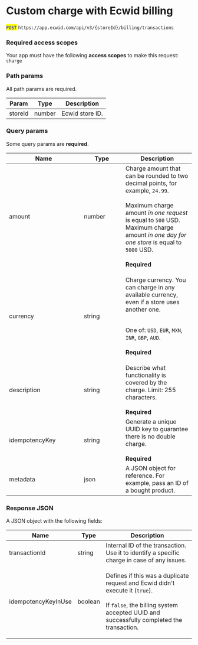 # Custom charge with Ecwid billing

<mark style="color:blue;">`POST`</mark> `https://app.ecwid.com/api/v3/{storeId}/billing/transactions`&#x20;

### Required access scopes

Your app must have the following **access scopes** to make this request: `charge`&#x20;

### Path params

All path params are required.

| Param   | Type   | Description     |
| ------- | ------ | --------------- |
| storeId | number | Ecwid store ID. |

### Query params

Some query params are **required**.

<table data-full-width="false"><thead><tr><th width="187">Name</th><th width="97">Type</th><th>Description</th></tr></thead><tbody><tr><td>amount</td><td>number</td><td>Charge amount that can be rounded to two decimal points, for example, <code>24.99</code>.<br><br>Maximum charge amount <em>in one request</em> is equal to <code>500</code> USD.<br>Maximum charge amount <em>in one day for one store</em> is equal to <code>5000</code> USD.<br><br><strong>Required</strong></td></tr><tr><td>currency</td><td>string</td><td><p>Charge currency. You can charge in any available currency, even if a store uses another one.</p><p><br>One of: <code>USD</code>, <code>EUR</code>, <code>MXN</code>, <code>INR</code>, <code>GBP</code>, <code>AUD</code>. <br><br><strong>Required</strong></p></td></tr><tr><td>description</td><td>string</td><td>Describe what functionality is covered by the charge. Limit: 255 characters.<br><br><strong>Required</strong></td></tr><tr><td>idempotencyKey</td><td>string</td><td>Generate a unique UUID key to guarantee there is no double charge.<br><br><strong>Required</strong></td></tr><tr><td>metadata</td><td>json</td><td>A JSON object for reference. For example, pass an ID of a bought product.</td></tr></tbody></table>

### Response JSON

A JSON object with the following fields:

| Name                | Type    | Description                                                                                                                                                                                                 |
| ------------------- | ------- | ----------------------------------------------------------------------------------------------------------------------------------------------------------------------------------------------------------- |
| transactionId       | string  | Internal ID of the transaction. Use it to identify a specific charge in case of any issues.                                                                                                                 |
| idempotencyKeyInUse | boolean | <p>Defines if this was a duplicate request and Ecwid didn't execute it (<code>true</code>).<br><br>If <code>false</code>, the billing system accepted UUID and successfully completed the transaction. </p> |
